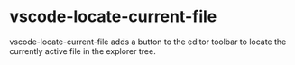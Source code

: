 # vscode-locate-current-file

vscode-locate-current-file adds a button to the editor toolbar to locate the currently active file in the explorer tree.
